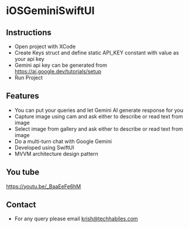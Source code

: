 # iOSGeminiSwiftUI

## Instructions
- Open project with XCode
- Create Keys struct and define static API_KEY constant with value as your api key 
- Gemini api key can be generated from https://ai.google.dev/tutorials/setup
- Run Project

## Features
- You can put your queries and let Gemini AI generate response for you
- Capture image using cam and ask either to describe or read text from image
- Select image from gallery and ask either to describe or read text from image
- Do a multi-turn chat with Google Gemini
- Developed using SwiftUI 
- MVVM architecture design pattern

## You tube

https://youtu.be/_BaaEeFe6hM

## Contact

- For any query please email  krish@techhabiles.com

